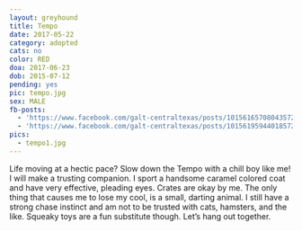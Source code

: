 ```yaml
---
layout: greyhound
title: Tempo
date: 2017-05-22
category: adopted
cats: no
color: RED
doa: 2017-06-23
dob: 2015-07-12
pending: yes
pic: tempo.jpg
sex: MALE
fb-posts:
  - 'https://www.facebook.com/galt-centraltexas/posts/10156165708043572'
  - 'https://www.facebook.com/galt-centraltexas/posts/10156195944018572:0'
pics:
  - tempo1.jpg
---
```


Life moving at a hectic pace?  Slow down the Tempo with a chill boy like me!  I will make a trusting companion.  I sport a handsome caramel colored coat and have very effective, pleading eyes.  Crates are okay by me.
The only thing that causes me to lose my cool, is a small, darting animal.  I still have a strong chase instinct and am not to be trusted with cats, hamsters, and the like.  Squeaky toys are a fun substitute though.  Let’s hang out together.
